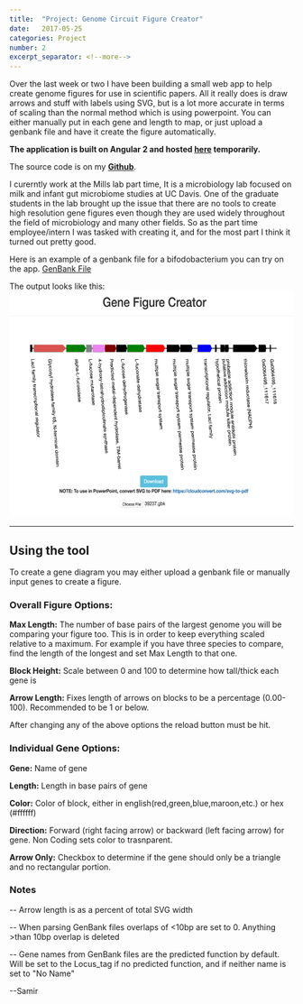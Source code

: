 ```yaml
---
title:  "Project: Genome Circuit Figure Creator"
date:   2017-05-25
categories: Project
number: 2
excerpt_separator: <!--more-->
---
```

Over the last week or two I have been building a small web app to help create genome figures for use in scientific papers. All it really does is draw arrows and stuff with labels using SVG, but is a lot more accurate in terms of scaling than the normal method which is using powerpoint. You can either manually put in each gene and length to map, or just upload a genbank file and have it create the figure automatically. 

**The application is built on Angular 2 and hosted [here](http://genediagramdraw-org.stackstaging.com) temporarily.**

The source code is on my [**Github**](https://github.com/akre96/GeneDiagrams).
<!--more-->

I curerntly work at the Mills lab part time, It is a microbiology lab focused on milk and infant gut microbiome studies at UC Davis. One of the graduate students in the lab brought up the issue that there are no tools to create high resolution gene figures even though they are used widely throughout the field of microbiology and many other fields. So as the part time employee/intern I was tasked with creating it, and for the most part I think it turned out pretty good. 

Here is an example of a genbank file for a bifodobacterium you can try on the app. [GenBank File](/assets/39237.gbk)

The output looks like this: <br>
<img src="/assets/images/exampleGF.png" alt="GeneFigure Example Image" height="400px">
<hr> 

## Using the tool

To create a gene diagram you may either upload a genbank file or manually input genes to create a figure. 

### Overall Figure Options:

**Max Length:** The number of base pairs of the largest genome you will be comparing your figure too. This is in order to keep everything scaled relative to a maximum. For example if you have three species to compare, find the length of the longest and set Max Length to that one.

**Block Height:** Scale between 0 and 100 to determine how tall/thick each gene is

**Arrow Length:** Fixes length of arrows on blocks to be a percentage (0.00-100). Recommended to be 1 or below.  

After changing any of the above options the reload button must be hit. 

### Individual Gene Options:

**Gene:** Name of gene

**Length:** Length in base pairs of gene

**Color:** Color of block, either in english(red,green,blue,maroon,etc.) or hex (#ffffff)

**Direction:** Forward (right facing arrow) or backward (left facing arrow) for gene. Non Coding sets color to trasnparent.

**Arrow Only:** Checkbox to determine if the gene should only be a triangle and no rectangular portion.






### Notes
-- Arrow length is as a percent of total SVG width

-- When parsing GenBank files overlaps of <10bp are set to 0. Anything >than 10bp overlap is deleted

-- Gene names from GenBank files are the predicted function by default. Will be set to the Locus_tag if no predicted function, and if neither name is set to "No Name"


--Samir
